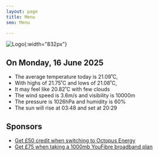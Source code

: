 ```yaml
---
layout: page
title: Menu
seo: Menu

---
```


![Logo](/images/logo.jpg){:width="832px"}

<!-- weather_marker starts -->
## On Monday, 16 June 2025

- The average temperature today is 21.09˚C,
- With highs of 21.75˚C and lows of 21.08˚C,
- It may feel like 20.82˚C with few clouds
- The wind speed is 3.6m/s and visibility is 10000m
- The pressure is 1026hPa and humidity is 60%
- The sun will rise at 03:48 and set at 20:29

<!-- weather_marker ends -->

## Sponsors

- [Get £50 credit when switching to Octopus Energy](https://bit.ly/3oD1nnS)
- [Get £75 when taking a 1000mb YouFibre broadband plan](https://aklam.io/91zWhU?)
